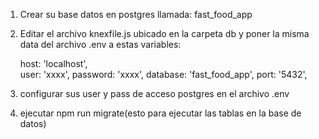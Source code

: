 1. Crear su base datos en postgres llamada: fast_food_app
   
2. Editar el archivo knexfile.js ubicado en la carpeta db y poner la misma data del archivo .env a estas variables:

      host: 'localhost',  
      user: 'xxxx',
      password: 'xxxx',
      database: 'fast_food_app',
      port: '5432',
   
3. configurar sus user y pass de acceso postgres en el archivo .env
   
4. ejecutar npm run migrate(esto para ejecutar las tablas en la base de datos)


